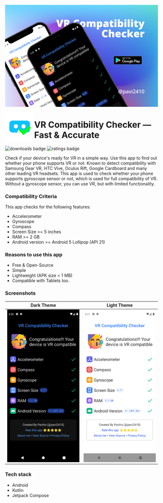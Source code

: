 ![banner](screenshots/banner.jpeg)

<img src="screenshots/icon.png" height=96 align="left" alt="icon" />

# VR Compatibility Checker — Fast & Accurate

![downloads badge](https://playbadges.pavi2410.me/badge/downloads?id=appinventor.ai_pavitragolchha.VR&style=for-the-badge&pretty) ![ratings badge](https://playbadges.pavi2410.me/badge/ratings?id=appinventor.ai_pavitragolchha.VR&style=for-the-badge)

Check if your device's ready for VR in a simple way. Use this app to find out whether your phone supports VR or not. Known to detect compatibility with Samsung Gear VR, HTC Vive, Oculus Rift, Google Cardboard and many other leading VR headsets. This app is used to check whether your phone supports gyroscope sensor or not, which is used for full compatibility of VR. Without a gyroscope sensor, you can use VR, but with limited functionality.

### Compatibility Criteria
This app checks for the following features:
- Accelerometer
- Gyroscope
- Compass
- Screen Size >= 5 inches
- RAM >= 2 GB
- Android version >= Android 5 Lollipop (API 21)

### Reasons to use this app
- Free & Open-Source
- Simple
- Lightweight (APK size < 1 MB)
- Compatible with Tablets too.

### Screenshots
Dark Theme | Light Theme
--- | ---
![dark theme](screenshots/dark.png) | ![light theme](screenshots/light.png)

### Tech stack
- Android
- Kotlin
- Jetpack Compose

